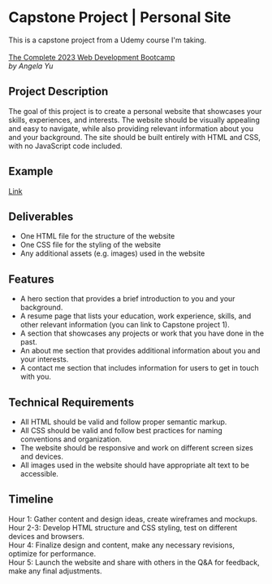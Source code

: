 # Capstone Project | Personal Site
This is a capstone project from a Udemy course I'm taking. <br><br>
[The Complete 2023 Web Development Bootcamp](https://www.udemy.com/course/the-complete-web-development-bootcamp/) <br>
*by Angela Yu*

## Project Description
The goal of this project is to create a personal website that showcases your skills, experiences, and interests. The website should be visually appealing and easy to navigate, while also providing relevant information about you and your background. The site should be built entirely with HTML and CSS, with no JavaScript code included.

## Example
[Link](https://appbrewery.github.io/capstone-2-example)

## Deliverables
* One HTML file for the structure of the website
* One CSS file for the styling of the website
* Any additional assets (e.g. images) used in the website

## Features

* A hero section that provides a brief introduction to you and your background.
* A resume page that lists your education, work experience, skills, and other relevant information (you can link to Capstone project 1).
* A section that showcases any projects or work that you have done in the past.
* An about me section that provides additional information about you and your interests.
* A contact me section that includes information for users to get in touch with you.

## Technical Requirements

* All HTML should be valid and follow proper semantic markup.
* All CSS should be valid and follow best practices for naming conventions and organization.
* The website should be responsive and work on different screen sizes and devices.
* All images used in the website should have appropriate alt text to be accessible.

## Timeline

Hour 1: Gather content and design ideas, create wireframes and mockups.<br>
Hour 2-3: Develop HTML structure and CSS styling, test on different devices and browsers.<br>
Hour 4: Finalize design and content, make any necessary revisions, optimize for performance.<br>
Hour 5: Launch the website and share with others in the Q&A for feedback, make any final adjustments.<br>
